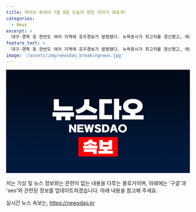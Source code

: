 ```yaml
---
title: 라이브 투데이 7월 9일 오늘의 핫한 이야기 대공개!
categories:
  - News
excerpt: >
  대구·경북 등 한반도 여러 지역에 호우경보가 발령됐다. 뉴욕증시가 최고치를 경신했고, 애플이 마이크로소프트를 제치고 다시 시총 1위 자리에 올랐다. 그리고 파킨슨병 전문의가 바이든 대통령을 8차례 찾아 논란이 일고 있다. 또한, 윤 대통령이 방미 준비 중이며, 러시아가 남북 결정 발언에 대해 반대 입장을 피력했다.
feature_text: >
  대구·경북 등 한반도 여러 지역에 호우경보가 발령됐다. 뉴욕증시가 최고치를 경신했고, 애플이 마이크로소프트를 제치고 다시 시총 1위 자리에 올랐다. 그리고 파킨슨병 전문의가 바이든 대통령을 8차례 찾아 논란이 일고 있다. 또한, 윤 대통령이 방미 준비 중이며, 러시아가 남북 결정 발언에 대해 반대 입장을 피력했다.
image: '/assets/img/newsdao_breakingnews.jpg'
---
```


<p><img src="/assets/img/newsdao_breakingnews.jpg" alt="ontimetimes 속보" /></p>

<p>저는 기상 및 뉴스 정보와는 관련이 없는 내용을 다루는 블로거이며, 아래에는 '구글'과 'seo'와 관련된 정보를 업데이트하겠습니다. 아래 내용을 참고해 주세요.</p>
실시간 뉴스 속보는, <a href="https://newsdao.kr" rel="dofollow">https://newsdao.kr</a>


